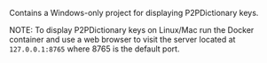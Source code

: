 Contains a Windows-only project for displaying P2PDictionary keys.

NOTE: To display P2PDictionary keys on Linux/Mac run the Docker container and use a web browser to visit the server located at `127.0.0.1:8765` where 8765 is the default port.
